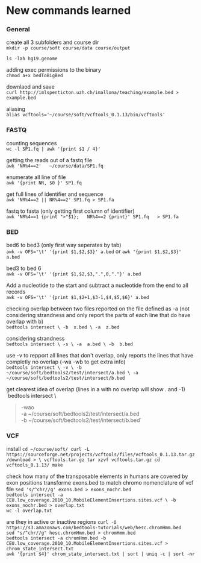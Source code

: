 # New commands learned

### General
create all 3 subfolders and course dir  
`mkdir -p course/soft course/data course/output`  
  
`ls -lah hg19.genome`  
  
adding exec permissions to the binary  
`chmod a+x bedToBigBed`  
  
downlaod and save  
`curl http://imlspenticton.uzh.ch/imallona/teaching/example.bed > example.bed`  

aliasing  
`alias vcftools='~/course/soft/vcftools_0.1.13/bin/vcftools'`  

### FASTQ
counting sequences  
`wc -l SP1.fq | awk '{print $1 / 4}'`  
  
getting the reads out of a fastq file  
`awk 'NR%4==2'   ~/course/data/SP1.fq`  
  
enumerate all line of file  
`awk '{print NR, $0 }' SP1.fq`  
 
get full lines of identifier and sequence   
`awk 'NR%4==2 || NR%4==2' SP1.fq > SP1.fa`  
 
fastq to fasta (only getting first column of identifier)  
`awk 'NR%4==1 {print ">"$1};  
      NR%4==2 {print}' SP1.fq  
      > SP1.fa`  
  
### BED
bed6 to bed3 (only first way seperates by tab)  
`awk -v OFS='\t' '{print $1,$2,$3}' a.bed`  or `awk '{print $1,$2,$3}' a.bed`
  
bed3 to bed 6  
`awk -v OFS='\t' '{print $1,$2,$3,".",0,"."}' a.bed`  
  
Add a nucleotide to the start and subtract a nucleotide from the end to all records  
`awk -v OFS='\t' '{print $1,$2+1,$3-1,$4,$5,$6}' a.bed`  
  
checking overlap between two files reported on the file defined as -a (not considering strandness and only report the parts of each line that do have overlap with b)  
`bedtools intersect \
  -b  x.bed \
  -a  z.bed`    
  
considering strandness  
`bedtools intersect \
  -s \
  -a  a.bed \
  -b  b.bed`   
  
 use -v to repport all lines that don't overlap, only reports the lines that have completly no overlap (-wa -wb to get extra info)  
`bedtools intersect \
  -v \
  -b  ~/course/soft/bedtools2/test/intersect/a.bed \
  -a  ~/course/soft/bedtools2/test/intersect/b.bed`  
  
 get clearest idea of overlap (lines in a with no overlap will show . and -1) 
`bedtools intersect \
>   -wao \
>   -a  ~/course/soft/bedtools2/test/intersect/a.bed \
>   -b  ~/course/soft/bedtools2/test/intersect/b.bed`  
  
### VCF  
install
`cd ~/course/soft/
curl -L https://sourceforge.net/projects/vcftools/files/vcftools_0.1.13.tar.gz/download > \
   vcftools.tar.gz
tar xzvf vcftools.tar.gz
cd vcftools_0.1.13/
make`  
  
check how many of the transposable elements in humans are covered by exon positions 
transforme exons.bed to match chromo nomenclature of vcf file
`sed 's/^chr//g' exons.bed > exons_nochr.bed`  
`bedtools intersect -a CEU.low_coverage.2010_10.MobileElementInsertions.sites.vcf \
  -b exons_nochr.bed > overlap.txt`  
`wc -l overlap.txt`  

are they in active or inactive regions
`curl -O https://s3.amazonaws.com/bedtools-tutorials/web/hesc.chromHmm.bed`  
`sed "s/^chr//g" hesc.chromHmm.bed > chromHmm.bed`  
`bedtools intersect -a chromHmm.bed -b CEU.low_coverage.2010_10.MobileElementInsertions.sites.vcf > chrom_state_intersect.txt`  
`awk '{print $4}' chrom_state_intersect.txt | sort | uniq -c | sort -nr`  












